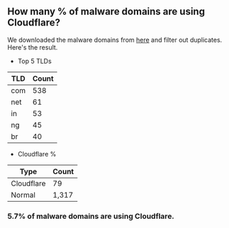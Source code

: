 ## How many % of malware domains are using Cloudflare?


We downloaded the malware domains from [here](https://urlhaus.abuse.ch) and filter out duplicates.
Here's the result.


[//]: # (start replacement)


- Top 5 TLDs

| TLD | Count |
| --- | --- |
| com | 538 |
| net | 61 |
| in | 53 |
| ng | 45 |
| br | 40 |


- Cloudflare %

| Type | Count |
| --- | --- |
| Cloudflare | 79 |
| Normal | 1,317 |


### 5.7% of malware domains are using Cloudflare.
